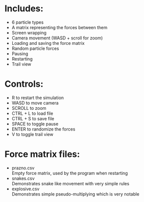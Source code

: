 # Includes:
* 6 particle types
* A matrix representing the forces between them
* Screen wrapping
* Camera movement (WASD + scroll for zoom)
* Loading and saving the force matrix
* Random particle forces
* Pausing
* Restarting
* Trail view

# Controls:
* R to restart the simulation
* WASD to move camera
* SCROLL to zoom
* CTRL + L to load file
* CTRL + S to save file
* SPACE to toggle pause
* ENTER to randomize the forces
* V to toggle trail view

# Force matrix files:
* prazno.csv  
    Empty force matrix, used by the program when restarting
* snakes.csv  
    Demonstrates snake like movement with very simple rules
* explosive.csv  
    Demonstrates simple pseudo-multiplying which is very notable
